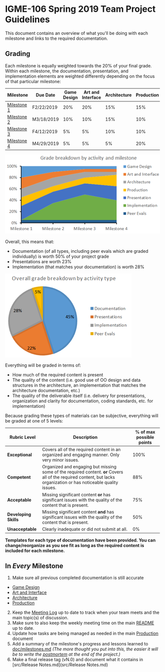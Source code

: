 # IGME-106 Spring 2019 Team Project Guidelines
This document contains an overview of what you'll be doing with each milestone and links to the required documentation.

## Grading
Each milestone is equally weighted towards the 20% of your final grade. Within each milestone, the documentation, presentation, and implementation elements are weighted differently depending on the focus of that particular milestone:

| **Milestone** | **Due Date** | **Game Design** | **Art and Interface** | **Architecture** | **Production** | **Presentation** | **Implementation** | **Peer Evals** |
|-----------|-------|-------------|-------------------|--------------|------------|--------------|----------------|----------------|
| [Milestone 1](Milestone1.md) |F2/22/2019| 20% | 20% | 15% | 15% | 25% | 0% | 5% |
| [Milestone 2](Milestone2.md) |M3/18/2019| 10% | 10% | 15% | 10% | 20% | 30% | 5% |
| [Milestone 3](Milestone3.md) |F4/12/2019| 5%  | 5%  | 10% | 10% | 20% | 45% | 5% |
| [Milestone 4](Milestone4.md) |M4/29/2019| 5%  | 5%  | 5%  | 20% | 25% | 35% | 5% |

![Grade breakdown by milestone and activity](doc/milestone_breakdown.png)

Overall, this means that:
- Documentation (of all types, including peer evals which are graded individually) is worth 50% of your project grade
- Presentations are worth 23%
- Implementation (that matches your documentation) is worth 28%

![Grade breakdown by activity type](doc/activity_type_breakdown.png)

Everything will be graded in terms of: 
- How much of the required content is present
- The quality of the content (i.e. good use of OO design and data structures in the architecture, an implementation that matches the architecture documentation, etc.)
- The quality of the deliverable itself (i.e. delivery for presentations, organization and clarity for documentation, coding standards, etc. for implementation)

Because grading these types of materials can be subjective, everything will be graded at one of 5 levels:

| **Rubric Level** | **Description** | **% of max possible points** |
|----------------|---------------------------------------------------|---------|
| **Exceptional** | Covers all of the required content in an organized and engaging manner. Only very minor issues. | 100% |
| **Competent** | Organized and engaging but missing some of the required content. **or** Covers all of the required content, but lacks organization or has noticeable quality issues.| 88% |
| **Acceptable** | Missing significant content **or** has significant issues with the quality of the content that is present. | 75% |
| **Developing Skills** | Missing significant content **and** has significant issues with the quality of the content that is present. | 50% |
| **Unacceptable** | Clearly inadequate or did not submit at all. | 0% |

**Templates for each type of documentation have been provided. You can change/reorganize as you see fit as long as the required content is included for each milestone.**

## In _Every_ Milestone

1. Make sure all previous completed documentation is still accurate
- [Game Design](doc/GameDesign.md)
- [Art and Interface](doc/Art.md)
- [Architecture](doc/Architecture.md)
- [Production](doc/Production.md)
2. Keep the [Meeting Log](doc/mtgLog.md) up to date to track when your team meets and the main topic(s) of discussion.
3. Make sure to also keep the weekly meeting time on the main [README](../README.md) up to date.
4. Update how tasks are being managed as needed in the main [Production](doc/Production.md) document
5. Add a summary of the milestone's progress and lessons learned to [doc/milestones.md](doc/milestones.md) _(The more thought you put into this, the easier it will be to write the [postmortem](doc/postmortem.md) at the end of the project.)_
6. Make a final release tag (vN.0) and document what it contains in [src/Release Notes.md](src/Release Notes.md)
